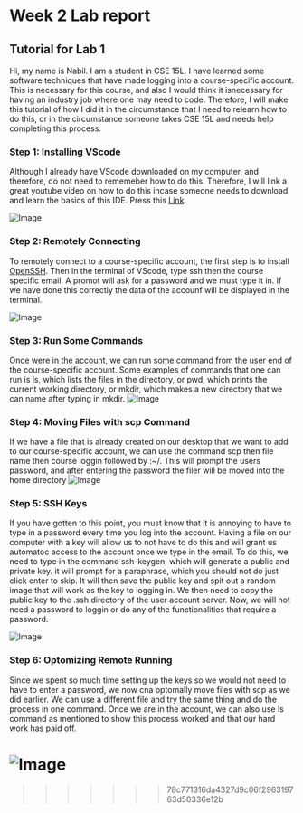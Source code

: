 # Week 2 Lab report
## Tutorial for Lab 1
Hi, my name is Nabil. I am a student in CSE 15L. I have learned some software techniques that have made logging into a course-specific account. This is necessary for this course, and also I would think it isnecessary for having an industry job where one may need to code. Therefore, I will make this tutorial of how I did it in the circumstance that I need to relearn how to do this, or in the circumstance someone takes CSE 15L and needs help completing this process. 
### Step 1: Installing VScode
Although I already have VScode downloaded on my computer, and therefore, do not need to rememeber how to do this. Therefore, I will link a great youtube video on how to do this incase someone needs to download and learn the basics of this IDE. Press this [Link](https://www.youtube.com/watch?v=VqCgcpAypFQ). 

![Image]()
### Step 2: Remotely Connecting
To remotely connect to a course-specific account, the first step is to install [OpenSSH](https://docs.microsoft.com/en-us/windows-server/administration/openssh/openssh_install_firstuse). Then in the terminal of VScode, type ssh then the course specific email. A promot will ask for a password and we must type it in. If we have done this correctly the data of the accounf will be displayed in the terminal. 

![Image]()
### Step 3: Run Some Commands
Once were in the account, we can run some command from the user end of the course-specific account. Some examples of commands that one can run is ls, which lists the files in the directory, or pwd, which prints the current working directory, or mkdir, which makes a new directory that we can name after typing in mkdir. 
![Image]()

### Step 4: Moving Files with scp Command
If we have a file that is already created on our desktop that we want to add to our course-specific account, we can use the command scp then file name then course loggin followed by :~/. This will prompt the users password, and after entering the password the filer will be moved into the home directory
![Image]()

### Step 5: SSH Keys
If you have gotten to this point, you must know that it is annoying to have to type in a password every time you log into the account. Having a file on our computer with a key will allow us to not have to do this and will grant us automatoc access to the account once we type in the email. To do this, we need to type in the command ssh-keygen, which will generate a public and private key. it will prompt for a paraphrase, which you should not do just click enter to skip. It will then save the public key and spit out a random image that will work as the key to logging in. We then need to copy the public key to the .ssh directory of the user account server. Now, we will not need a password to loggin or do any of the functionalities that require a password. 

![Image]()

### Step 6: Optomizing Remote Running
Since we spent so much time setting up the keys so we would not need to have to enter a password, we now cna optomally move files with scp as we did earlier. We can use a different file and try the same thing and do the process in one command. Once we are in the account, we can also use ls command as mentioned to show this process worked and that our hard work has paid off.
 
![Image]()
=======

>>>>>>> 78c771316da4327d9c06f296319763d50336e12b
